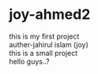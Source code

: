 # joy-ahmed2
this is my first project
<br>
auther-jahirul islam (joy)
<br>
this is a small project
<br>
hello guys..?
